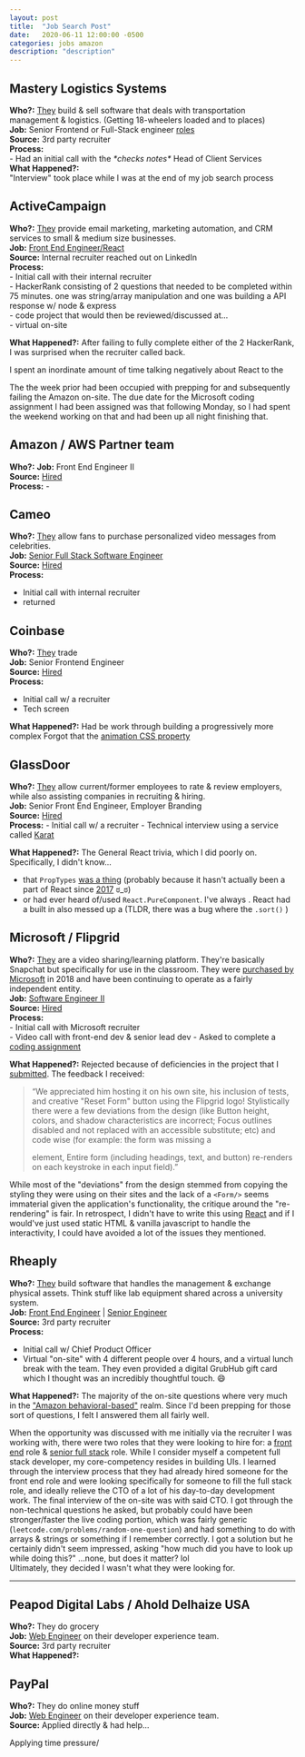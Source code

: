 ```yaml
---
layout: post
title:  "Job Search Post"
date:   2020-06-11 12:00:00 -0500
categories: jobs amazon  
description: "description"
---
```

<!-- ## = h2 -->

## Mastery Logistics Systems
**Who?:** [They](https://www.mastery.net/) build & sell software that deals with transportation management & logistics. (Getting 18-wheelers loaded and to places)  
**Job:** Senior Frontend or Full-Stack engineer [roles](https://web.archive.org/web/20200426182822/https://jobs.lever.co/mastery?team=Engineering)  
**Source:** 3rd party recruiter  
**Process:**  
    - Had an initial call with the *\*checks notes\** Head of Client Services  
**What Happened?:**   
"Interview" took place while I was at the end of my job search process

## ActiveCampaign  
**Who?:** [They](https://www.activecampaign.com/) provide email marketing, marketing automation, and CRM services to small & medium size businesses.  
**Job:** [Front End Engineer/React](https://web.archive.org/web/20200611214438/https://www.activecampaign.com/about/careers/development/front-end-engineer-react-08a2c919-e63e-4544-8399-02cbb418bbff)  
**Source:** Internal recruiter reached out on LinkedIn  
**Process:**  
    - Initial call with their internal recruiter  
    - HackerRank consisting of 2 questions that needed to be completed within 75 minutes. one was string/array manipulation and one was building a API response w/ node & express  
    - code project that would then be reviewed/discussed at...  
    - virtual on-site  

**What Happened?:** 
After failing to fully complete either of the 2 HackerRank, I was surprised when the recruiter called back. 

I spent an inordinate amount of time talking negatively about React to the 

The the week prior had been occupied with prepping for and subsequently failing the Amazon on-site. The due date for the Microsoft coding assignment I had been assigned was that following Monday, so I had spent the weekend working on that and had been up all night finishing that. 


## Amazon / AWS Partner team 
**Who?:** 
**Job:** Front End Engineer II  
**Source:** [Hired](https://hired.com/x/4g305)  
**Process:** 
    - 




## Cameo 
**Who?:** [They](https://www.cameo.com/) allow fans to purchase personalized video messages from celebrities.  
**Job:** [Senior Full Stack Software Engineer](https://web.archive.org/web/20200611231006/https://cameo.breezy.hr/p/515218fb918c-senior-full-stack-software-engineer)  
**Source:** [Hired](https://hired.com/x/4g305)  
**Process:**  
  - Initial call with internal recruiter
  - returned 


## Coinbase 
**Who?:** [They](https://www.coinbase.com/) trade  
**Job:** Senior Frontend Engineer   
**Source:** [Hired](https://hired.com/x/4g305)  
**Process:**  
  - Initial call w/ a recruiter
  - Tech screen  
    
**What Happened?:** Had be work through building a progressively more complex Forgot that the [animation CSS property](https://developer.mozilla.org/en-US/docs/Web/CSS/animation)





## GlassDoor 
**Who?:** [They](https://www.glassdoor.com/) allow current/former employees to rate & review employers, while also assisting companies in recruiting & hiring.  
**Job:** Senior Front End Engineer, Employer Branding  
**Source:** [Hired](https://hired.com/x/4g305)  
**Process:** 
    - Initial call w/ a recruiter
    - Technical interview using a service called [Karat](https://karat.com/)

**What Happened?:** 
The 
General React trivia, which I did poorly on. Specifically, I didn't know...  
- that `PropTypes` [was a thing](https://reactjs.org/docs/typechecking-with-proptypes.html) 
(probably because it hasn't actually been a part of React since [2017](https://github.com/facebook/react/blob/master/CHANGELOG.md#1550-april-7-2017) ಠ_ಠ) 
- or had ever heard of/used `React.PureComponent`. 
I've always . React had a built in
also messed up a (TLDR, there was a bug where the `.sort()` )


## Microsoft / Flipgrid  
**Who?:** [They](https://info.flipgrid.com/) are a video sharing/learning platform. They're basically Snapchat but specifically for use in the classroom. They were [purchased by Microsoft](https://techcrunch.com/2018/06/18/microsoft-acquires-social-learning-platform-flipgrid/) in 2018 and have been continuing to operate as a fairly independent entity.  
**Job:** [Software Engineer II](https://web.archive.org/save/https://careers.microsoft.com/us/en/job/827068/Software-Engineer-II)  
**Source:** [Hired](https://hired.com/x/4g305)  
**Process:**  
    - Initial call with Microsoft recruiter  
    - Video call with front-end dev & senior lead dev 
    - Asked to complete a [coding assignment](https://github.com/BriceShatzer/Flipgrid-Code-Challenge)

**What Happened?:** Rejected because of deficiencies in the project that I [submitted](https://briceshatzer.com/Flipgrid-Code-Challenge/). The feedback I received:  
>“We appreciated him hosting it on his own site, his inclusion of tests, and creative "Reset Form" button using the Flipgrid logo! Stylistically there were a few deviations from the design (like Button height, colors, and shadow characteristics are incorrect; Focus outlines disabled and not replaced with an accessible substitute; etc) and code wise (for example: the form was missing a <form> element, Entire form (including headings, text, and button) re-renders on each keystroke in each input field).”   

While most of the "deviations" from the design stemmed from copying the styling they were using on their sites and the lack of a `<Form/>` seems immaterial given the application's functionality, the critique around the "re-rendering" is fair. In retrospect, I didn't have to write this using [React](https://reactjs.org/) and if I would've just used static HTML & vanilla javascript to handle the interactivity, I could have avoided a lot of the issues they mentioned. 


## Rheaply 
**Who?:** [They](https://www.rheaply.com/) build software that handles the management & exchange physical assets. Think stuff like lab equipment shared across a university system.  
**Job:** [Front End Engineer](/blog/assets/post-files/2020-06-11-job-search/Rheaply-Frontend_Engineer.pdf) | [Senior Engineer](/blog/assets/post-files/2020-06-11-job-search/Rheaply-Senior_Software_Engineer.pdf)  
**Source:** 3rd party recruiter  
**Process:**  
  - Initial call w/ Chief Product Officer  
  - Virtual "on-site" with 4 different people over 4 hours, and a virtual lunch break with the team. They even provided a digital GrubHub gift card which I thought was an incredibly thoughtful touch. 😄   

**What Happened?:** 
The majority of the on-site questions where very much in the ["Amazon behavioral-based"](/blog/assets/post-files/2020-06-11-job-search/AmazonSTAR.pdf#page=2) realm. Since I'd been prepping for those sort of questions, I felt I answered them all fairly well.  

When the opportunity was discussed with me initially via the recruiter I was working with, there were two roles that they were looking to hire for: a [front end](/blog/assets/post-files/2020-06-11-job-search/Rheaply-Frontend_Engineer.pdf) role & [senior full stack](/blog/assets/post-files/2020-06-11-job-search/Rheaply-Senior_Software_Engineer.pdf) role. While I consider myself a competent full stack developer, my core-competency resides in building UIs. I learned through the interview process that they had already hired someone for the front end role and were looking specifically for someone to fill the full stack role, and ideally relieve the CTO of a lot of his day-to-day development work. The final interview of the on-site was with said CTO. I got through the non-technical questions he asked, but probably could have been stronger/faster the live coding portion, which was fairly generic (`leetcode.com/problems/random-one-question`) and had something to do with arrays & strings or something if I remember correctly. I got a solution but he certainly didn't seem impressed, asking "how much did you have to look up while doing this?" ...none, but does it matter? lol   
Ultimately, they decided I wasn't what they were looking for. 


---


## Peapod Digital Labs / Ahold Delhaize USA 
**Who?:** They do grocery  
**Job:** [Web Engineer](https://web.archive.org/web/20200611215405/https://wd1.myworkdaysite.com/en-US/recruiting/paypal/jobs/job/Sr-Web-Engineer_R0054921) on their developer experience team.  
**Source:** 3rd party recruiter  
**What Happened?:** 


## PayPal 
**Who?:** They do online money stuff  
**Job:** [Web Engineer](https://web.archive.org/web/20200611215405/https://wd1.myworkdaysite.com/en-US/recruiting/paypal/jobs/job/Sr-Web-Engineer_R0054921) on their developer experience team.  
**Source:** Applied directly & had help... 


Applying time pressure/ 



<!-- 
<picture style="text-align: center; display: block;">
    <source type="video/mp4" srcset="/blog/assets/post-files/2020-03-20-Kinja-Custom-Header-Case-Study/custom-header.mp4" />
    <img src="/blog/assets/post-files/2020-03-20-Kinja-Custom-Header-Case-Study/custom-header.gif" alt="Interactive version available via Storybook"  />
</picture>
<p>
    "All of the sites look the same", had been a consistent refrain that the product team has heard from both the editorial staff and readers throughout the life of Kinja, and only intensified when the brands of Onion, Inc. <a href="https://product.kinja.com/the-onion-is-now-publishing-on-kinja-1819619421" rel="noreferrer">migrated on to the platform</a>.
</p>
<p>
    With that in mind, we set about creating a new way for the different sites to be able to express their own unique and creative brand identities without having to rely on time from the product team. The ability to completely customize headers on any different category, story type, vertical (sub-site) page is available from within Kinja's internal management UI, <a href="https://changelog.kinja.com/added-ability-to-customize-curation-module-1840391541" rel="noreferrer">which all site editors</a> have access to.  
</p>
<p>
    Some great examples of the editorial staff taking full advantage of the project can be found on the Gizmodo sub-sites like <a href="https://paleofuture.gizmodo.com/" rel="noreferrer">Paleofuture</a>, <a href="https://io9.gizmodo.com/" rel="noreferrer">io9</a>, & <a href="https://earther.gizmodo.com/" rel="noreferrer">Earther</a>; and the various sections of The A.V. Club:  <a href="https://film.avclub.com/" rel="noreferrer">Film</a>, <a href="https://tv.avclub.com/" rel="noreferrer">T.V.</a>, <a href="https://music.avclub.com/" rel="noreferrer">Music</a>, <a href="https://games.avclub.com/" rel="noreferrer">Games</a>, & <a href="https://aux.avclub.com/" rel="noreferrer">AUX</a>.
</p>
<p> 
    I was singularly responsible for defining, overseeing, and implementing all the technical aspects of this product including:
</p>
  <ul style="margin-top:-1em">
    <li>
        Designing an iterative and incremental <a href="https://gist.github.com/BriceShatzer/bdd91a7d423d23b0f349b33ac34f9184#file-custom-header-plan-md" rel="noreferrer">development plan</a> for the project
    </li>
    <li>Defining the API endpoint <a href="https://gist.github.com/BriceShatzer/bdd91a7d423d23b0f349b33ac34f9184#file-schema-json" rel="noreferrer">schema</a></li>
    <li>
        Creating <a href="https://docs.google.com/presentation/d/1Qt3uQsgsR0_9ZD0iyPL5mFcu_VGqp7AbJoq5b51x69k/edit?usp=sharing" rel="noreferrer">robust documentation</a> for use by staff across all parts of the business
    </li>
</ul>
<br />

<p style="text-align:center;display:block;"> Feel free to <a href="https://github.com/BriceShatzer/kinja-custom-header-files" rel="noreferrer">explore the code</a>, or play around with it in <a href="https://gawkermedia.github.io/kinja-components/?path=/story/4-components-custom-header--custom-header">StoryBook</a> <br />
    <a href="https://gawkermedia.github.io/kinja-components/?path=/story/4-components-custom-header--custom-header">
        <img src="/blog/assets/post-files/2020-03-20-Kinja-Custom-Header-Case-Study/StoryBook.png" alt="Interactive version available via Storybook" /> 
    </a>
</p>

-->
